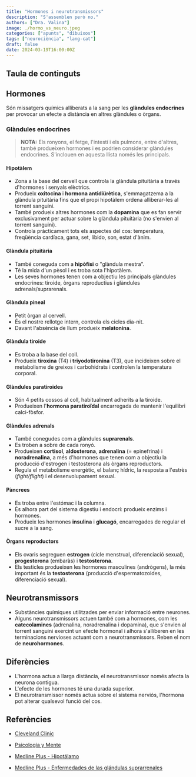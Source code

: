 ```yaml
---
title: "Hormones i neurotransmissors"
description: "S'assemblen però no."
authors: ["Dra. Valina"]
image: ./hormo_vs_neuro.jpeg
categories: ["apunts", "dibuixos"]
tags: ["neurociència", "lang-cat"]
draft: false
date: 2024-03-19T16:00:00Z
---
```


## Taula de continguts

## Hormones
Són missatgers químics alliberats a la sang per les **glàndules endocrines** per provocar un efecte a distància en altres glàndules o òrgans.

### Glàndules endocrines

> **NOTA:** Els ronyons, el fetge, l'intestí i els pulmons, entre d'altres, també produeixen hormones i es podrien considerar glàndules endocrines. S'inclouen en aquesta llista només les principals.

#### Hipotàlem
- Zona a la base del cervell que controla la glàndula pituitària a través d'hormones i senyals elèctrics.
- Produeix **oxitocina** i **hormona antidiürètica**, s'emmagatzema a la glàndula pituitària fins que el propi hipotàlem ordena alliberar-les al torrent sanguini.
- També produeix altres hormones com la **dopamina** que es fan servir exclusivament per actuar sobre la glàndula pituitària (no s'envien al torrent sanguini).
- Controla pràcticament tots els aspectes del cos: temperatura, freqüència cardíaca, gana, set, libido, son, estat d'ànim.
#### Glàndula pituitària
- També coneguda com a **hipòfisi** o "glàndula mestra".
- Té la mida d'un pèsol i es troba sota l'hipotàlem.
- Les seves hormones tenen com a objectiu les principals glàndules endocrines: tiroide, òrgans reproductius i glàndules adrenals/suprarenals.
#### Glàndula pineal
- Petit òrgan al cervell.
- És el nostre rellotge intern, controla els cicles dia-nit.
- Davant l'absència de llum produeix **melatonina**.
#### Glàndula tiroide
- Es troba a la base del coll.
- Produeix **tiroxina** (T4) i **triyodotironina** (T3), que incideixen sobre el metabolisme de greixos i carbohidrats i controlen la temperatura corporal.
#### Glàndules paratiroides
- Són 4 petits cossos al coll, habitualment adherits a la tiroide.
- Produeixen l'**hormona paratiroïdal** encarregada de mantenir l'equilibri calci-fòsfor.
#### Glàndules adrenals
- També conegudes com a glàndules **suprarenals**.
- Es troben a sobre de cada ronyó.
- Produeixen **cortisol**, **aldosterona**, **adrenalina** (= epinefrina) i **noradrenalina**, a més d'hormones que tenen com a objectiu la producció d'estrogen i testosterona als òrgans reproductors.
- Regula el metabolisme energètic, el balanç hídric, la resposta a l'estrès (*fight/flight*) i el desenvolupament sexual.
#### Pàncrees
- Es troba entre l'estómac i la columna.
- És alhora part del sistema digestiu i endocrí: produeix enzims i hormones.
- Produeix les hormones **insulina** i **glucagó**, encarregades de regular el sucre a la sang.
#### Òrgans reproductors
- Els ovaris segreguen **estrogen** (cicle menstrual, diferenciació sexual), **progesterona** (embaràs) i **testosterona**.
- Els testicles produeixen les hormones masculines (andrògens), la més important és la **testosterona** (producció d'espermatozoides, diferenciació sexual).


## Neurotransmissors
- Substàncies químiques utilitzades per enviar informació entre neurones.
- Alguns neurotransmissors actuen també com a hormones, com les **catecolamines** (adrenalina, noradrenalina i dopamina), que s'envien al torrent sanguini exercint un efecte hormonal i alhora s'alliberen en les terminacions nervioses actuant com a neurotransmissors. Reben el nom de **neurohormones**.


## Diferències
- L'hormona actua a llarga distància, el neurotransmissor només afecta la neurona contigua.
- L'efecte de les hormones té una durada superior.
- El neurotransmissor només actua sobre el sistema nerviós, l'hormona pot alterar qualsevol funció del cos.


## Referències

- [Cleveland Clinic](https://my.clevelandclinic.org/health/articles/22464-hormones)

- [Psicología y Mente](https://psicologiaymente.com/neurociencias/diferencias-entre-hormona-neurotransmisor)

- [Medline Plus - Hipotálamo](https://medlineplus.gov/spanish/ency/article/002380.htm)

- [Medline Plus - Enfermedades de las glándulas suprarrenales ](https://medlineplus.gov/spanish/adrenalglanddisorders.html)
